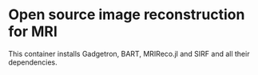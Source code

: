 # Open source image reconstruction for MRI

This container installs Gadgetron, BART, MRIReco.jl and SIRF and all their dependencies. 
